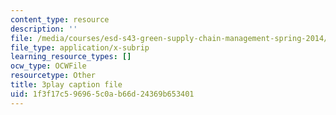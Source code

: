```yaml
---
content_type: resource
description: ''
file: /media/courses/esd-s43-green-supply-chain-management-spring-2014/1f3f17c596965c0ab66d24369b653401_HMM2PKQ-VDQ.vtt
file_type: application/x-subrip
learning_resource_types: []
ocw_type: OCWFile
resourcetype: Other
title: 3play caption file
uid: 1f3f17c5-9696-5c0a-b66d-24369b653401
---
```

